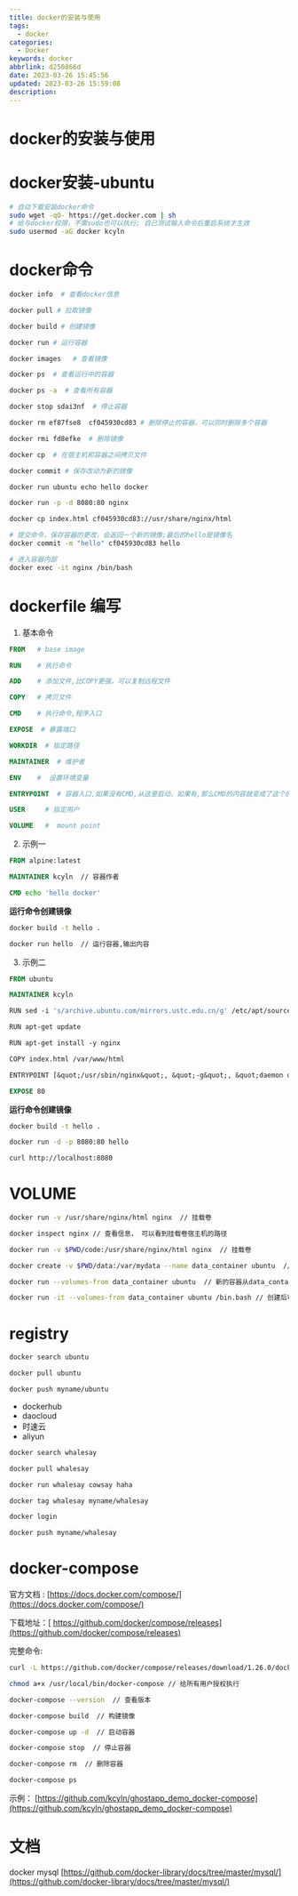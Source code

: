 ```yaml
---
title: docker的安装与使用
tags:
  - docker
categories:
  - Docker
keywords: docker
abbrlink: d250866d
date: 2023-03-26 15:45:56
updated: 2023-03-26 15:59:08
description:
---
```


# docker的安装与使用

# docker安装-ubuntu

```bash
# 自动下载安装docker命令
sudo wget -qO- https://get.docker.com | sh  
# 给与docker权限，不需sudo也可以执行; 自己测试输入命令后重启系统才生效
sudo usermod -aG docker kcyln  
```

# docker命令

```bash
docker info  # 查看docker信息

docker pull # 拉取镜像

docker build # 创建镜像

docker run # 运行容器

docker images   # 查看镜像

docker ps  # 查看运行中的容器

docker ps -a  # 查看所有容器

docker stop sdai3nf  # 停止容器

docker rm ef87fse8  cf045930cd83 # 删除停止的容器，可以同时删除多个容器

docker rmi fd8efke  # 删除镜像

docker cp  # 在宿主机和容器之间拷贝文件

docker commit # 保存改动为新的镜像
```

```bash
docker run ubuntu echo hello docker

docker run -p -d 8080:80 nginx

docker cp index.html cf045930cd83://usr/share/nginx/html

# 提交命令，保存容器的更改，会返回一个新的镜像;最后的hello是镜像名
docker commit -m "hello" cf045930cd83 hello   

# 进入容器内部
docker exec -it nginx /bin/bash  
```

# dockerfile 编写

1. 基本命令

```dockerfile
FROM   # base image

RUN    # 执行命令

ADD    # 添加文件,比COPY更强，可以复制远程文件

COPY   # 拷贝文件

CMD    # 执行命令,程序入口

EXPOSE  # 暴露端口

WORKDIR  # 指定路径

MAINTAINER  # 维护者

ENV    #  设置环境变量

ENTRYPOINT  # 容器入口,如果没有CMD,从这里启动，如果有,那么CMD的内容就变成了这个的参数

USER     # 指定用户

VOLUME   #  mount point
```

2. 示例一

```dockerfile
FROM alpine:latest

MAINTAINER kcyln  // 容器作者

CMD echo 'hello docker'
```

**运行命令创建镜像**

```bash
docker build -t hello .

docker run​ hello  // 运行容器,输出内容
```

3. 示例二

```dockerfile
FROM ubuntu

MAINTAINER kcyln

RUN​ sed -i 's/archive.ubuntu.com/mirrors.ustc.edu.cn/g' /etc/apt/sources.list

RUN​ apt-get update

RUN​ apt-get install -y nginx

COPY​ index.html /var/www/html

ENTRYPOINT​ [&quot;/usr/sbin/nginx&quot;, &quot;-g&quot;, &quot;daemon off;&quot;]

EXPOSE 80
```

**运行命令创建镜像**

```bash
docker build -t hello .

docker run -d -p 8080:80 hello

curl http://localhost:8080
```

# VOLUME

```bash
docker run -v /usr/share/nginx/html nginx  // 挂载卷

docker inspect nginx // 查看信息， 可以看到挂载卷宿主机的路径

docker run -v $PWD/code:/usr/share/nginx/html nginx  // 挂载卷

docker create -v $PWD/data:/var/mydata --name data_container ubuntu  // 创建一个用来提供数据的容器

docker run --volumes-from data_container ubuntu  // 新的容器从data_container里加载数据

docker run -it --volumes-from data_container ubuntu /bin.bash // 创建后可以直接进入容器内
```

# registry

```bash
docker search ubuntu

docker pull ubuntu

docker push myname/ubuntu
```

* dockerhub
* daocloud
* 时速云
* aliyun

```bash
docker search whalesay

docker pull whalesay

docker run whalesay cowsay haha

docker tag whalesay myname/whalesay

docker login

docker push myname/whalesay
```

# docker-compose

官方文档 :   [https://docs.docker.com/compose/](https://docs.docker.com/compose/)

下载地址：[ https://github.com/docker/compose/releases](https://github.com/docker/compose/releases)

完整命令:

```bash
curl -L https://github.com/docker/compose/releases/download/1.26.0/docker-compose-$(uname -s)-$(uname -m) > /usr/local/bin/docker-compose
```

```bash
chmod a+x /usr/local/bin/docker-compose // 给所有用户授权执行

docker-compose --version  // 查看版本

docker-compose build  // 构建镜像

docker-compose up -d  // 启动容器

docker-compose stop  // 停止容器

docker-compose rm  // 删除容器

docker-compose ps
```

示例： [https://github.com/kcyln/ghostapp_demo_docker-compose](https://github.com/kcyln/ghostapp_demo_docker-compose)

# 文档

docker mysql     [https://github.com/docker-library/docs/tree/master/mysql/](https://github.com/docker-library/docs/tree/master/mysql/)
